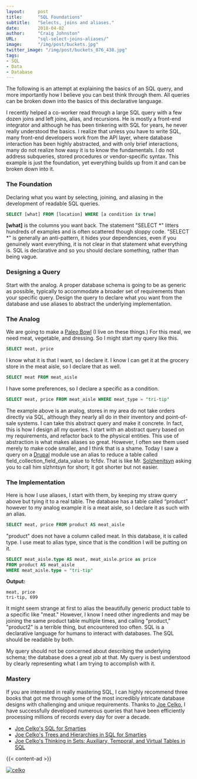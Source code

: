 ```yaml
---
layout:     post
title:      "SQL Foundations"
subtitle:   "Selects, joins and aliases."
date:       2018-04-02
author:     "Craig Johnston"
URL:        "sql-select-joins-aliases/"
image:      "/img/post/buckets.jpg"
twitter_image: "/img/post/buckets_876_438.jpg"
tags:
- SQL
- Data
- Database
---
```



The following is an attempt at explaining the basics of an SQL query, and more importantly how I believe you can best think through them. All queries can be broken down into the basics of this declarative language.

I recently helped a co-worker read through a large SQL query with a few dozen joins and left joins, alias, and recursions. He is mostly a front-end integrator and although he has been tinkering with SQL for years, he never really understood the basics. I realize that unless you have to write SQL, many front-end developers work from the API layer, where database interaction has been highly abstracted, and with only brief interactions, many do not realize how easy it is to know the fundamentals. I do not address subqueries, stored procedures or vendor-specific syntax. This example is just the foundation, yet everything builds up from it and can be broken down into it.

###  The Foundation

Declaring what you want by selecting, joining, and aliasing in the development of readable SQL queries.

```sql
SELECT [what] FROM [location] WHERE [a condition is true]
```

**[what]** is the columns you want back. The statement "SELECT *" litters hundreds of examples and is often scattered though sloppy code. "SELECT *" is generally an anti-pattern, it hides your dependencies, even if you genuinely want everything, it is not clear in that statement what everything is. SQL is declarative and so you should declare something, rather than being vague.

### Designing a Query

Start with the analog. A proper database schema is going to be as generic as possible, typically to accommodate a broader set of requirements than your specific query. Design the query to declare what you want from the database and use aliases to abstract the underlying implementation.

### The Analog
We are going to make a [Paleo Bowl](https://www.stupideasypaleo.com/2017/03/02/bitchin-bowl-recipe/) (I live on these things.) For this meal, we need meat, vegetable, and dressing.  So I might start my query like this.

```sql
SELECT meat, price
```

I know what it is that I want, so I declare it. I know I can get it at the grocery store in the meat aisle, so I declare that as well.

```sql
SELECT meat FROM meat_aisle
```

I have some preferences, so I declare a specific as a condition.

```sql
SELECT meat, price FROM meat_aisle WHERE meat_type = "tri-tip"
```

The example above is an analog, stores in my area do not take orders directly via SQL, although they nearly all do in their inventory and point-of-sale systems. I can take this abstract query and make it concrete. In fact, this is how I design all my queries.  I start with an abstract query based on my requirements, and refactor back to the physical entities. This use of abstraction is what makes aliases so great. However, I often see them used merely to make code smaller, and I think that is a shame. Today I saw a query on a [Drupal](https://www.drupal.org/) module use an alias to reduce a table called field_collection_field_data_value to fcfdv. That is like Mr. [Solzhenitsyn](https://amzn.to/2FSgfbq) asking you to call him slzhntsyn for short; it got shorter but not easier.

### The Implementation

Here is how I use aliases, I start with them, by keeping my straw query above but tying it to a real table. The database has a table called “product” however to my analog example it is a meat aisle, so I declare it as such with an alias.


```sql
SELECT meat, price FROM product AS meat_aisle
```

"product" does not have a column called meat. In this database, it is called type. I use meat to alias type, since that is the condition I will be putting on it.

```sql
SELECT meat_aisle.type AS meat, meat_aisle.price as price
FROM product AS meat_aisle
WHERE meat_aisle.type = "tri-tip"
```

**Output:**
```plain
meat, price
tri-tip, 699
```

It might seem strange at first to alias the beautifully generic product table to a specific like "meat." However, I know I need other ingredients and may be joining the same product table multiple times, and calling "product," "product2" is a terrible thing, but encountered too often. SQL is a declarative language for humans to interact with databases. The SQL should be readable by both.

My query should not be concerned about describing the underlying schema; the database does a great job at that.  My query is best understood by clearly representing what I am trying to accomplish with it.

### Mastery

If you are interested in really mastering SQL, I can highly recommend three books that got me through some of the most incredibly intricate database designs with challenging and unique requirements. Thanks to [Joe Celko](https://amzn.to/2rs09jC), I have successfully developed numerous queries that have been efficiently processing millions of records every day for over a decade.

- [Joe Celko's SQL for Smarties](https://amzn.to/2wn5232)
- [Joe Celko's Trees and Hierarchies in SQL for Smarties](https://amzn.to/2KFBL6J)
- [Joe Celko's Thinking in Sets: Auxiliary, Temporal, and Virtual Tables in SQL](https://amzn.to/2Im8NdT)

{{< content-ad >}}

[![celko](/images/content/celko.png)](https://amzn.to/2rs09jC)